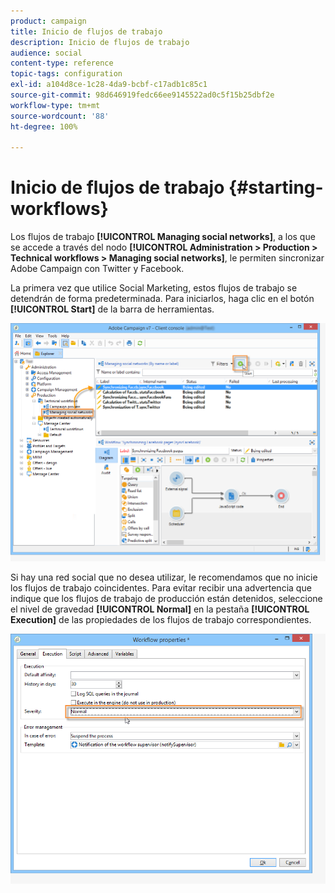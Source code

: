 ```yaml
---
product: campaign
title: Inicio de flujos de trabajo
description: Inicio de flujos de trabajo
audience: social
content-type: reference
topic-tags: configuration
exl-id: a104d8ce-1c28-4da9-bcbf-c17adb1c85c1
source-git-commit: 98d646919fedc66ee9145522ad0c5f15b25dbf2e
workflow-type: tm+mt
source-wordcount: '88'
ht-degree: 100%

---
```


# Inicio de flujos de trabajo {#starting-workflows}

Los flujos de trabajo **[!UICONTROL Managing social networks]**, a los que se accede a través del nodo **[!UICONTROL Administration > Production > Technical workflows > Managing social networks]**, le permiten sincronizar Adobe Campaign con Twitter y Facebook.

La primera vez que utilice Social Marketing, estos flujos de trabajo se detendrán de forma predeterminada. Para iniciarlos, haga clic en el botón **[!UICONTROL Start]** de la barra de herramientas.

![](assets/social_start_workflows.png)

Si hay una red social que no desea utilizar, le recomendamos que no inicie los flujos de trabajo coincidentes. Para evitar recibir una advertencia que indique que los flujos de trabajo de producción están detenidos, seleccione el nivel de gravedad **[!UICONTROL Normal]** en la pestaña **[!UICONTROL Execution]** de las propiedades de los flujos de trabajo correspondientes.

![](assets/social_start_workflows2.png)
